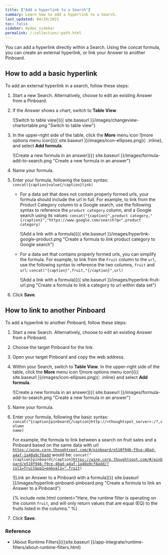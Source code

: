 ```yaml
---
title: ["Add a hyperlink to a Search"]
summary: Learn how to add a hyperlink to a Search.
last_updated: 04/29/2021
toc: false
sidebar: mydoc_sidebar
permalink: /:collection/:path.html
---
```


You can add a hyperlink directly within a Search. Using the concat formula, you can create an external hyperlink, or link your Answer to another Pinboard.

## How to add a basic hyperlink

To add an external hyperlink in a search, follow these steps:

1. Start a new Search.
Alternatively, choose to edit an existing Answer from a Pinboard.

2. If the Answer shows a chart, switch to **Table View**.

     ![Switch to table view]({{ site.baseurl }}/images/changeview-chartortable.png "Switch to table view")

3. In the upper-right side of the table, click the **More** menu icon ![more options menu icon]({{ site.baseurl }}/images/icon-ellipses.png){: .inline}, and select **Add formula**.<br>

     ![Create a new formula in an answer]({{ site.baseurl }}/images/formula-add-to-search.png "Create a new formula in an answer")

4. Name your formula.
5. Enter your formula, following the basic syntax:
<code>concat({caption}value{/caption}link)</code>

     <ul>
     <li>For a data set that does not contain properly formed urls, your formula should include the url in full.
     For example, to link from the Product Category column to a Google search, use the following syntax to reference the <code>product category</code> column, and a Google search using its values:
     <code>concat("{caption}",product category,"{/caption}","https://www.google.com/search?q=",product category)</code></li>

     ![Add a link with a formula]({{ site.baseurl }}/images/hyperlink-google-product.png "Create a formula to link product category to Google search")

     <li>For a data set that contains properly formed urls, you can simplify the formula.
     For example, to link from the <code>Fruit</code> column to the <code>url</code>, use the following syntax to reference the two columns, <code>fruit</code> and <code>url</code>:
     <code>concat("{caption}",fruit,"{/caption}",url)</code></li>

     ![Add a link with a formula]({{ site.baseurl }}/images/hyperlink-fruit-url.png "Create a formula to link a category to url within data set")
     </ul>

6. Click **Save**.

## How to link to another Pinboard  

To add a hyperlink to another Pinboard, follow these steps:

1. Start a new Search.
Alternatively, choose to edit an existing Answer from a Pinboard.

2. Choose the target Pinboard for the link.

3. Open your target Pinboard and copy the web address.

4. Within your Search, switch to **Table View**.
In the upper-right side of the table, click the **More** menu icon ![more options menu icon]({{ site.baseurl }}/images/icon-ellipses.png){: .inline}  and select **Add formula**.<br>

     ![Create a new formula in an answer]({{ site.baseurl }}/images/formula-add-to-search.png "Create a new formula in an answer")

5. Name your formula.

6. Enter your formula, following the basic syntax:
<code>concat(“{caption}pinboard{/caption}http://<thoughtspot_server>:<port>/?<runtime filter>,column name)</code>

     For example, the formula to link between a search on fruit sales and a Pinboard based on the same data with url <code>https://wine.corp.thoughtspot.com/#/pinboard/e510f946-f9ce-48ad-a4af-1a40a9cf8add</code> would be:
     <code>concat("{caption}pinboard{/caption}https://wine.corp.thoughtspot.com/#/pinboard/e510f946-f9ce-48ad-a4af-1a40a9cf8add/?col1=fruit&op1=eq&val1=",fruit)</code>

     ![Link an Answer to a Pinboard with a formula]({{ site.baseurl }}/images/hyperlink-pinboard-pinboard.png "Create a formula to link an Answer to a Pinboard")

     {% include note.html content="Here, the runtime filter is operating on the column <code>fruit</code>, and will only return values that are equal (EQ) to the fruits listed in the columns." %}

8. Click **Save**.

### Reference

* [About Runtime Filters]({{site.baseurl }}/app-integrate/runtime-filters/about-runtime-filters.html)
